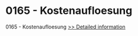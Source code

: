 # 0165 - Kostenaufloesung
0165 - Kostenaufloesung
[>> Detailed information](https://secure.shareit.com/shareit/product.html?productid=301001440&affiliateid=200057808)